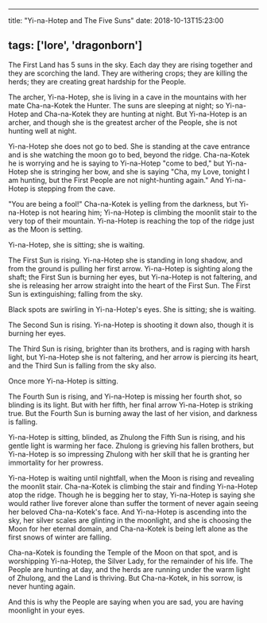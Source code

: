 
---
title: "Yi-na-Hotep and The Five Suns"
date: 2018-10-13T15:23:00

tags: ['lore', 'dragonborn']
---

The First Land has 5 suns in the sky. Each day they are rising together and they are scorching the land. They are withering crops; they are killing the herds; they are creating great hardship for the People.

The archer, Yi-na-Hotep, she is living in a cave in the mountains with her mate Cha-na-Kotek the Hunter. The suns are sleeping at night; so Yi-na-Hotep and Cha-na-Kotek they are hunting at night.  But Yi-na-Hotep is an archer, and though she is the greatest archer of the People, she is not hunting well at night.

Yi-na-Hotep she does not go to bed. She is standing at the cave entrance and is she watching the moon go to bed, beyond the ridge. Cha-na-Kotek he is worrying and he is saying to Yi-na-Hotep "come to bed," but Yi-na-Hotep she is stringing her bow, and she is saying "Cha, my Love, tonight I am hunting, but the First People are not night-hunting again." And Yi-na-Hotep is stepping from the cave.

"You are being a fool!" Cha-na-Kotek is yelling from the darkness, but Yi-na-Hotep is not hearing him; Yi-na-Hotep is climbing the moonlit stair to the very top of their mountain. Yi-na-Hotep is reaching the top of the ridge just as the Moon is setting.

Yi-na-Hotep, she is sitting; she is waiting.

The First Sun is rising. Yi-na-Hotep she is standing in long shadow, and from the ground is pulling her first arrow. Yi-na-Hotep is sighting along the shaft; the First Sun is burning her eyes, but Yi-na-Hotep is not faltering, and she is releasing her arrow straight into the heart of the First Sun. The First Sun is extinguishing; falling from the sky.

Black spots are swirling in Yi-na-Hotep's eyes. She is sitting; she is waiting.

The Second Sun is rising. Yi-na-Hotep is shooting it down also, though it is burning her eyes.

The Third Sun is rising, brighter than its brothers, and is raging with harsh light, but Yi-na-Hotep she is not faltering, and her arrow is piercing its heart, and the Third Sun is falling from the sky also.

Once more Yi-na-Hotep is sitting.

The Fourth Sun is rising, and Yi-na-Hotep is missing her fourth shot, so blinding is its light. But with her fifth, her final arrow Yi-na-Hotep is striking true. But the Fourth Sun is burning away the last of her vision, and darkness is falling.

Yi-na-Hotep is sitting, blinded, as Zhulong the Fifth Sun is rising, and his gentle light is warming her face. Zhulong is grieving his fallen brothers, but Yi-na-Hotep is so impressing Zhulong with her skill that he is granting her immortality for her prowress.

Yi-na-Hotep is waiting until nightfall, when the Moon is rising and revealing the moonlit stair.  Cha-na-Kotek is climbing the stair and finding Yi-na-Hotep atop the ridge. Though he is begging her to stay, Yi-na-Hotep is saying she would rather live forever alone than suffer the torment of never again seeing her beloved Cha-na-Kotek's face. And Yi-na-Hotep is ascending into the sky, her silver scales are glinting in the moonlight, and she is choosing the Moon for her eternal domain, and Cha-na-Kotek is being left alone as the first snows of winter are falling.

Cha-na-Kotek is founding the Temple of the Moon on that spot, and is worshipping Yi-na-Hotep, the Silver Lady, for the remainder of his life. The People are hunting at day, and the herds are running under the warm light of Zhulong, and the Land is thriving. But Cha-na-Kotek, in his sorrow, is never hunting again.

And this is why the People are saying when you are sad, you are having moonlight in your eyes.


